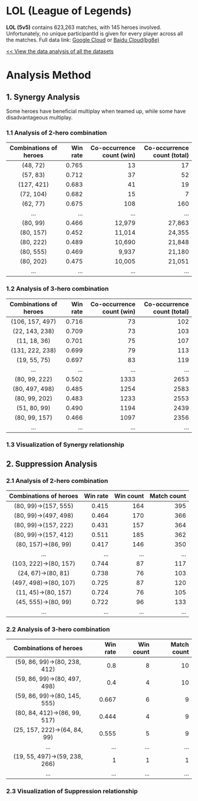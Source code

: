 # LOL (League of Legends)

**LOL (5v5)** contains 623,263 matches, with 145 heroes involved. Unfortunately, no unique participantId is given for every player across all the matches.
Full data link: [Google Cloud](https://drive.google.com/open?id=1FNhM06dmrVkL1WykUOXhIaSQkg3JBcac) or [Baidu Cloud(bg8e)](https://pan.baidu.com/s/1JgWLwZ-miailNGaJJEFQxg)

[<< View the data analysis of all the datasets](../)

# Analysis Method

## 1. Synergy Analysis
Some heroes have beneficial multiplay when teamed up, while some have disadvantageous multiplay.

### 1.1 Analysis of 2-hero combination

| Combinations of heroes        | Win rate         | Co-occurrence count (win) |Co-occurrence count (total) |
|:-------------:|------------------:|------:|------:|
| (48, 72) | 0.765 | 13  | 17|
| (57, 83) | 0.712   | 37  | 52|
| (127, 421) | 0.683      | 41   | 19 |
| (72, 104) | 0.682 | 15  | 7|
| (62, 77)  | 0.675 | 108 | 160|
| ...     |...     |...     |...     |
| (80, 99)  | 0.466 | 12,979 | 27,863|
|(80, 157)|0.452 | 11,014 | 24,355|
|(80, 222)| 0.489 | 10,690 | 21,848|
|(80, 555)| 0.469 | 9,937 | 21,180 |
|(80, 202)| 0.475  | 10,005 |21,051 |
| ...     |...     |...     |...     |

### 1.2 Analysis of 3-hero combination

| Combinations of heroes        | Win rate         | Co-occurrence count (win) |Co-occurrence count (total) |
|:-------------:|------------------:|------:|------:|
| (106, 157, 497) | 0.716 | 73  | 102 |
| (22, 143, 238) | 0.709   | 73  | 103 |
| (11, 18, 36) | 0.701      | 75   | 107
| (131, 222, 238) | 0.699 | 79  | 113 |
| (19, 55, 75)  |  0.697  | 83  | 119 |
| ...     |...     |...     |...     |
| (80, 99, 222) | 0.502  | 1333 | 2653 |
| (80, 497, 498) | 0.485 | 1254 | 2583 |
| (80, 99, 202) | 0.483 | 1233 | 2553 |
| (51, 80, 99)  | 0.490 | 1194 | 2439 |
| (80, 99, 157) | 0.466 | 1097 | 2356 |
| ...     |...     |...     |...     |

### 1.3 Visualization of Synergy relationship

## 2. Suppression Analysis

### 2.1 Analysis of 2-hero combination

| Combinations of heroes        | Win rate         | Win count | Match count |
|:-------------:|------------------:|------:|------:|
| (80, 99)->(157, 555) | 0.415 | 164  | 395 |
| (80, 99)->(497, 498) | 0.464 | 170  | 366 |
| (80, 99)->(157, 222) | 0.431 | 157  | 364 |
| (80, 99)->(157, 412) | 0.511 | 185  | 362 |
| (80, 157)->(86, 99)  | 0.417 | 146  | 350 |
| ...     |...     |...     |...     |
| (103, 222)->(80, 157) | 0.744 | 87 | 117 |
| (24, 67)->(80, 81) | 0.738 | 76 | 103 |
| (497, 498)->(80, 107) | 0.725 | 87 | 120 |
| (11, 45)->(80, 157) | 0.724 |76 | 105|
| (45, 555)->(80, 99) | 0.722 | 96 | 133 |
| ...     |...     |...     |...     |


### 2.2 Analysis of 3-hero combination

| Combinations of heroes        | Win rate         | Win count | Match count |
|:-------------:|------------------:|------:|------:|
| (59, 86, 99)->(80, 238, 412)| 0.8 | 8  | 10 |
| (59, 86, 99)->(80, 497, 498) | 0.4   | 4  | 10 |
| (59, 86, 99)->(80, 145, 555) | 0.667      | 6   | 9 |
| (80, 84, 412)->(86, 99, 517) | 0.444 | 4  | 9 |
|(25, 157, 222)->(64, 84, 99)| 0.555 | 5 | 9|
| ...     |...     |...     |...     |
|(19, 55, 497)->(59, 238, 266)|  1 | 1 | 1 |
| ...     |...     |...     |...     |


### 2.3 Visualization of Suppression relationship